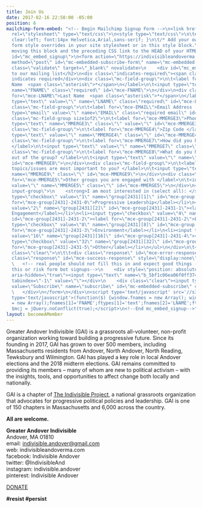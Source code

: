 ```yaml
---
title: Join Us
date: 2017-02-16 22:58:00 -05:00
position: 6
mailchimp-form-embed: "<!-- Begin Mailchimp Signup Form -->\n<link href=\"//cdn-images.mailchimp.com/embedcode/classic-10_7.css\"
  rel=\"stylesheet\" type=\"text/css\">\n<style type=\"text/css\">\n\t#mc_embed_signup{background:#fff;
  clear:left; font:14px Helvetica,Arial,sans-serif; }\n\t/* Add your own Mailchimp
  form style overrides in your site stylesheet or in this style block.\n\t   We recommend
  moving this block and the preceding CSS link to the HEAD of your HTML file. */\n</style>\n<div
  id=\"mc_embed_signup\">\n<form action=\"https://indivisibleandoverma.us16.list-manage.com/subscribe/post?u=5bf1c06ea06f0ff374e404ea2&amp;id=649e846679\"
  method=\"post\" id=\"mc-embedded-subscribe-form\" name=\"mc-embedded-subscribe-form\"
  class=\"validate\" target=\"_blank\" novalidate>\n    <div id=\"mc_embed_signup_scroll\">\n\t<h2>Subscribe
  to our mailing list</h2>\n<div class=\"indicates-required\"><span class=\"asterisk\">*</span>
  indicates required</div>\n<div class=\"mc-field-group\">\n\t<label for=\"mce-FNAME\">First
  Name  <span class=\"asterisk\">*</span>\n</label>\n\t<input type=\"text\" value=\"\"
  name=\"FNAME\" class=\"required\" id=\"mce-FNAME\">\n</div>\n<div class=\"mc-field-group\">\n\t<label
  for=\"mce-LNAME\">Last Name  <span class=\"asterisk\">*</span>\n</label>\n\t<input
  type=\"text\" value=\"\" name=\"LNAME\" class=\"required\" id=\"mce-LNAME\">\n</div>\n<div
  class=\"mc-field-group\">\n\t<label for=\"mce-EMAIL\">Email Address  <span class=\"asterisk\">*</span>\n</label>\n\t<input
  type=\"email\" value=\"\" name=\"EMAIL\" class=\"required email\" id=\"mce-EMAIL\">\n</div>\n<div
  class=\"mc-field-group size1of2\">\n\t<label for=\"mce-MMERGE3\">Phone Number </label>\n\t<input
  type=\"text\" name=\"MMERGE3\" class=\"\" value=\"\" id=\"mce-MMERGE3\">\n</div>\n<div
  class=\"mc-field-group\">\n\t<label for=\"mce-MMERGE4\">Zip Code </label>\n\t<input
  type=\"text\" value=\"\" name=\"MMERGE4\" class=\"\" id=\"mce-MMERGE4\">\n</div>\n<div
  class=\"mc-field-group\">\n\t<label for=\"mce-MMERGE7\">How did you hear of us?
  </label>\n\t<input type=\"text\" value=\"\" name=\"MMERGE7\" class=\"\" id=\"mce-MMERGE7\">\n</div>\n<div
  class=\"mc-field-group\">\n\t<label for=\"mce-MMERGE8\">What do you hope to get
  out of the group? </label>\n\t<input type=\"text\" value=\"\" name=\"MMERGE8\" class=\"\"
  id=\"mce-MMERGE8\">\n</div>\n<div class=\"mc-field-group\">\n\t<label for=\"mce-MMERGE9\">What
  topics/issues are most important to you? </label>\n\t<input type=\"text\" value=\"\"
  name=\"MMERGE9\" class=\"\" id=\"mce-MMERGE9\">\n</div>\n<div class=\"mc-field-group\">\n\t<label
  for=\"mce-MMERGE5\">Other groups you are engaged with </label>\n\t<input type=\"text\"
  value=\"\" name=\"MMERGE5\" class=\"\" id=\"mce-MMERGE5\">\n</div>\n<div class=\"mc-field-group
  input-group\">\n    <strong>I am most interested in (select all): </strong>\n    <ul><li><input
  type=\"checkbox\" value=\"1\" name=\"group[2431][1]\" id=\"mce-group[2431]-2431-0\"><label
  for=\"mce-group[2431]-2431-0\">Progressive Leadership</label></li>\n<li><input type=\"checkbox\"
  value=\"2\" name=\"group[2431][2]\" id=\"mce-group[2431]-2431-1\"><label for=\"mce-group[2431]-2431-1\">Civic
  Engagement</label></li>\n<li><input type=\"checkbox\" value=\"4\" name=\"group[2431][4]\"
  id=\"mce-group[2431]-2431-2\"><label for=\"mce-group[2431]-2431-2\">Election Integrity</label></li>\n<li><input
  type=\"checkbox\" value=\"8\" name=\"group[2431][8]\" id=\"mce-group[2431]-2431-3\"><label
  for=\"mce-group[2431]-2431-3\">Environment</label></li>\n<li><input type=\"checkbox\"
  value=\"16\" name=\"group[2431][16]\" id=\"mce-group[2431]-2431-4\"><label for=\"mce-group[2431]-2431-4\">Healthcare</label></li>\n<li><input
  type=\"checkbox\" value=\"32\" name=\"group[2431][32]\" id=\"mce-group[2431]-2431-5\"><label
  for=\"mce-group[2431]-2431-5\">Other</label></li>\n</ul>\n</div>\n\t<div id=\"mce-responses\"
  class=\"clear\">\n\t\t<div class=\"response\" id=\"mce-error-response\" style=\"display:none\"></div>\n\t\t<div
  class=\"response\" id=\"mce-success-response\" style=\"display:none\"></div>\n\t</div>
  \   <!-- real people should not fill this in and expect good things - do not remove
  this or risk form bot signups-->\n    <div style=\"position: absolute; left: -5000px;\"
  aria-hidden=\"true\"><input type=\"text\" name=\"b_5bf1c06ea06f0ff374e404ea2_649e846679\"
  tabindex=\"-1\" value=\"\"></div>\n    <div class=\"clear\"><input type=\"submit\"
  value=\"Subscribe\" name=\"subscribe\" id=\"mc-embedded-subscribe\" class=\"button\"></div>\n
  \   </div>\n</form>\n</div>\n<script type='text/javascript' src='//s3.amazonaws.com/downloads.mailchimp.com/js/mc-validate.js'></script><script
  type='text/javascript'>(function($) {window.fnames = new Array(); window.ftypes
  = new Array();fnames[1]='FNAME';ftypes[1]='text';fnames[2]='LNAME';ftypes[2]='text';fnames[0]='EMAIL';ftypes[0]='email';fnames[3]='MMERGE3';ftypes[3]='phone';fnames[4]='MMERGE4';ftypes[4]='zip';fnames[7]='MMERGE7';ftypes[7]='text';fnames[8]='MMERGE8';ftypes[8]='text';fnames[9]='MMERGE9';ftypes[9]='text';fnames[5]='MMERGE5';ftypes[5]='text';}(jQuery));var
  $mcj = jQuery.noConflict(true);</script>\n<!--End mc_embed_signup-->"
layout: becomeAMember
---
```


Greater Andover Indivisible (GAI) is a grassroots all-volunteer, non-profit organization working toward building a progressive future.  Since its founding in 2017, GAI has grown to over 500 members, including Massachusetts residents from Andover, North Andover, North Reading, Tewksbury and Wilmington.  GAI has played a key role in local Andover elections and the 2018 midterm elections.  GAI remains committed to providing its members – many of whom are new to political activism – with the insights, tools, and opportunities to affect change both locally and nationally.

GAI is a chapter of [The Indivisible Project](https://indivisible.org/), a national grassroots organization that advocates for progressive political policies and leadership.  GAI is one of 150 chapters in Massachusetts and 6,000 across the country.

**All are welcome.**

**Greater Andover Indivisible** <BR>
Andover, MA 01810 <BR>
email: indivisible.andover@gmail.com <BR>
web: indivisibleandoverma.com <BR>
facebook: Indivisible Andover <BR>
twitter: @IndivisibleAnd <BR>
instagram: indivisible.andover <BR>
pinterest: Indivisible Andover <BR>

[DONATE](https://bit.ly/2QGIEq9)

**#resist   #persist**
